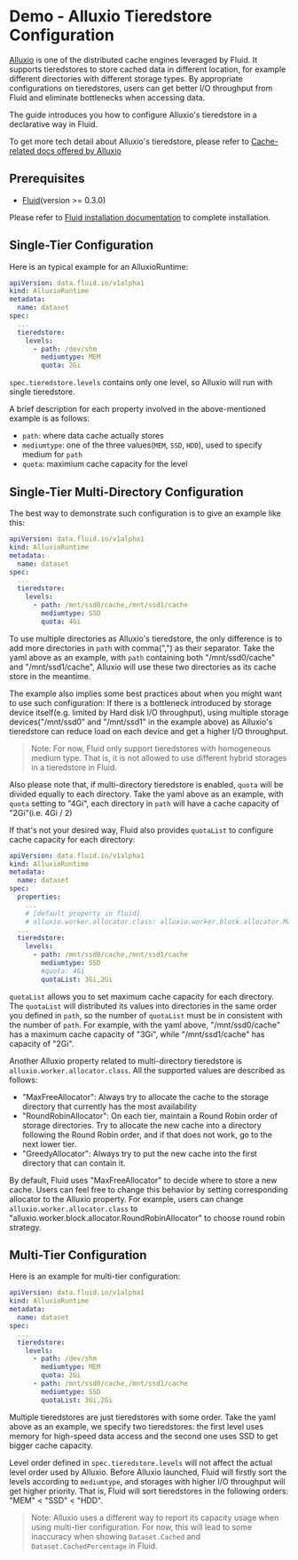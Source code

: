 # Demo - Alluxio Tieredstore Configuration

[Alluxio](https://github.com/Alluxio/alluxio) is one of the distributed cache engines leveraged by Fluid.
It supports tieredstores to store cached data in different location, for example different directories with different storage types.
By appropriate configurations on tieredstores, users can get better I/O throughput from Fluid and eliminate bottlenecks when accessing data.

The guide introduces you how to configure Alluxio's tieredstore in a declarative way in Fluid.

To get more tech detail about Alluxio's tieredstore, please refer to [Cache-related docs offered by Alluxio](https://docs.alluxio.io/ee/user/stable/en/core-services/Caching.html?q=tieredstore#configuring-alluxio-storage)

## Prerequisites

- [Fluid](https://github.com/fluid-cloudnative/fluid)(version >= 0.3.0)

Please refer to [Fluid installation documentation](../guide/install.md) to complete installation.

## Single-Tier Configuration

Here is an typical example for an AlluxioRuntime:

```yaml
apiVersion: data.fluid.io/v1alpha1
kind: AlluxioRuntime
metadata:
  name: dataset
spec:
  ...
  tieredstore:
    levels:
      - path: /dev/shm
        mediumtype: MEM
        quota: 2Gi
```

`spec.tieredstore.levels` contains only one level, so Alluxio will run with single tieredstore.

A brief description for each property involved in the above-mentioned example is as follows:
- `path`: where data cache actually stores
- `mediumtype`: one of the three values(`MEM`, `SSD`, `HDD`), used to specify medium for `path`
- `quota`: maximium cache capacity for the level

## Single-Tier Multi-Directory Configuration

The best way to demonstrate such configuration is to give an example like this:

```yaml
apiVersion: data.fluid.io/v1alpha1
kind: AlluxioRuntime
metadata:
  name: dataset
spec:
  ...
  tieredstore:
    levels:
      - path: /mnt/ssd0/cache,/mnt/ssd1/cache
        mediumtype: SSD
        quota: 4Gi
```

To use multiple directories as  Alluxio's tieredstore, 
the only difference is to add more directories in `path` with comma(",") as their separator.
Take the yaml above as an example, with `path` containing both "/mnt/ssd0/cache" and "/mnt/ssd1/cache", 
Alluxio will use these two directories as its cache store in the meantime. 

The example also implies some best practices about when you might want to use such configuration: If there is a bottleneck
introduced by storage device itself(e.g. limited by Hard disk I/O throughput), using multiple storage devices("/mnt/ssd0" and "/mnt/ssd1" in the example above) as Alluxio's tieredstore
can reduce load on each device and get a higher I/O throughput.

> Note: For now, Fluid only support tieredstores with homogeneous medium type. 
> That is, it is not allowed to use different hybrid storages in a tieredstore in Fluid.

Also please note that, if multi-directory tieredstore is enabled, `quota` will be divided equally to each directory. 
Take the yaml above as an example, with `quota` setting to "4Gi", each directory in `path` will have a cache capacity of "2Gi"(i.e. 4Gi / 2)

If that's not your desired way, Fluid also provides `quotaList` to configure cache capacity for each directory:

```yaml
apiVersion: data.fluid.io/v1alpha1
kind: AlluxioRuntime
metadata:
  name: dataset
spec:
  properties:
    ...
    # [default property in fluid]
    # alluxio.worker.allocator.class: alluxio.worker.block.allocator.MaxFreeAllocator
  ...
  tieredstore:
    levels:
      - path: /mnt/ssd0/cache,/mnt/ssd1/cache
        mediumtype: SSD
        #quota: 4Gi
        quotaList: 3Gi,2Gi
```

`quotaList` allows you to set maximum cache capacity for each directory. 
The `quotaList` will distributed its values into directories in the same order you defined in `path`, 
so the number of `quotaList` must be in consistent with the number of `path`. For example, with the yaml above, 
"/mnt/ssd0/cache" has a maximum cache capacity of "3Gi", while "/mnt/ssd1/cache" has capacity of "2Gi".

Another Alluxio property related to multi-directory tieredstore is `alluxio.worker.allocator.class`.
All the supported values are described as follows:
- "MaxFreeAllocator": Always try to allocate the cache to the storage directory that currently has the most availability
- "RoundRobinAllocator": On each tier, maintain a Round Robin order of storage directories. Try to allocate the new cache into a directory following the Round Robin order, and if that does not work, go to the next lower tier.
- "GreedyAllocator": Always try to put the new cache into the first directory that can contain it.

By default, Fluid uses "MaxFreeAllocator" to decide where to store a new cache. Users can feel free to change this behavior by setting corresponding allocator to the Alluxio property.
For example, users can change `alluxio.worker.allocator.class` to "alluxio.worker.block.allocator.RoundRobinAllocator" to choose round robin strategy.

## Multi-Tier Configuration

Here is an example for multi-tier configuration:

```yaml
apiVersion: data.fluid.io/v1alpha1
kind: AlluxioRuntime
metadata:
  name: dataset
spec:
  ...
  tieredstore:
    levels:
      - path: /dev/shm
        mediumtype: MEM
        quota: 2Gi
      - path: /mnt/ssd0/cache,/mnt/ssd1/cache
        mediumtype: SSD
        quotaList: 3Gi,2Gi
```

Multiple tieredstores are just tieredstores with some order. Take the yaml above as an example, 
we specify two tieredstores: the first level uses memory for high-speed data access and the second one uses
SSD to get bigger cache capacity.

Level order defined in `spec.tieredstore.levels` will not affect the actual level order used by Alluxio.
Before Alluxio launched, Fluid will firstly sort the levels according to `mediumtype`, and storages with higher I/O throughput will get higher priority.
That is, Fluid will sort tieredstores in the following orders: "MEM" < "SSD" < "HDD".

> Note: Alluxio uses a different way to report its capacity usage when using multi-tier configuration. 
> For now, this will lead to some inaccuracy when showing `Dataset.Cached` and `Dataset.CachedPercentage` in Fluid.


